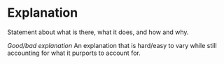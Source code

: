 # Explanation      

Statement about what is there, what it does, and how and why.

_Good/bad explanation_ An explanation that is hard/easy to vary while still accounting for what it purports to account for.